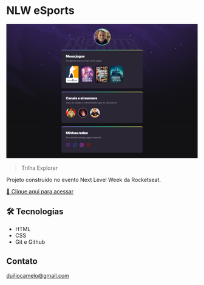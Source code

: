 # NLW eSports

![preview](./.github/preview.png)

>Trilha Explorer

Projeto construído no evento Next Level Week da Rocketseat.

[🔗 Clique aqui para acessar](https://duiliovc.github.io/nlw-esports-explorer/)


## 🛠️ Tecnologias

- HTML
- CSS
- Git e Github

## Contato

duiliocamelo@gmail.com